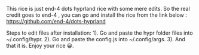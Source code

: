 This rice is just end-4 dots hyprland rice with some mere edits.
So the real credit goes to end-4 , you can go and install the rice from the link below :
https://github.com/end-4/dots-hyprland

Steps to edit files after installation: 
1). Go and paste the hypr folder files into ~/.config/hypr.
2). Go and paste the config.js into ~/.config/args.
3). And that it is. Enjoy your rice 😀.
